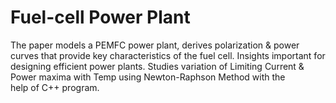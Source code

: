 # Fuel-cell Power Plant
The paper models a PEMFC power plant, derives polarization &amp; power curves that provide key characteristics of the fuel cell. Insights important for designing efficient power plants. Studies variation of Limiting Current &amp; Power maxima with Temp using Newton-Raphson Method with the help of C++ program.
